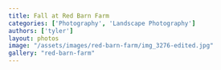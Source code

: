 ```yaml
---
title: Fall at Red Barn Farm
categories: ['Photography', 'Landscape Photography']
authors: ['tyler']
layout: photos
image: "/assets/images/red-barn-farm/img_3276-edited.jpg"
gallery: "red-barn-farm"
---
```


